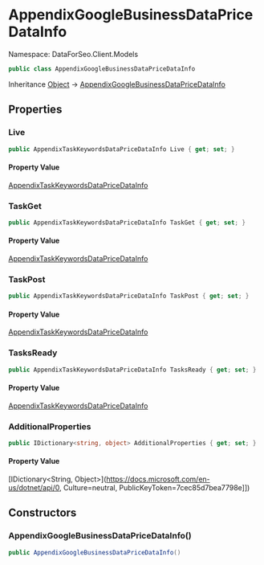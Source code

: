 # AppendixGoogleBusinessDataPriceDataInfo

Namespace: DataForSeo.Client.Models

```csharp
public class AppendixGoogleBusinessDataPriceDataInfo
```

Inheritance [Object](https://docs.microsoft.com/en-us/dotnet/api/Object) → [AppendixGoogleBusinessDataPriceDataInfo](./AppendixGoogleBusinessDataPriceDataInfo.md)

## Properties

### **Live**

```csharp
public AppendixTaskKeywordsDataPriceDataInfo Live { get; set; }
```

#### Property Value

[AppendixTaskKeywordsDataPriceDataInfo](./AppendixTaskKeywordsDataPriceDataInfo.md)<br>

### **TaskGet**

```csharp
public AppendixTaskKeywordsDataPriceDataInfo TaskGet { get; set; }
```

#### Property Value

[AppendixTaskKeywordsDataPriceDataInfo](./AppendixTaskKeywordsDataPriceDataInfo.md)<br>

### **TaskPost**

```csharp
public AppendixTaskKeywordsDataPriceDataInfo TaskPost { get; set; }
```

#### Property Value

[AppendixTaskKeywordsDataPriceDataInfo](./AppendixTaskKeywordsDataPriceDataInfo.md)<br>

### **TasksReady**

```csharp
public AppendixTaskKeywordsDataPriceDataInfo TasksReady { get; set; }
```

#### Property Value

[AppendixTaskKeywordsDataPriceDataInfo](./AppendixTaskKeywordsDataPriceDataInfo.md)<br>

### **AdditionalProperties**

```csharp
public IDictionary<string, object> AdditionalProperties { get; set; }
```

#### Property Value

[IDictionary&lt;String, Object&gt;](https://docs.microsoft.com/en-us/dotnet/api/0, Culture=neutral, PublicKeyToken=7cec85d7bea7798e]])<br>

## Constructors

### **AppendixGoogleBusinessDataPriceDataInfo()**

```csharp
public AppendixGoogleBusinessDataPriceDataInfo()
```
